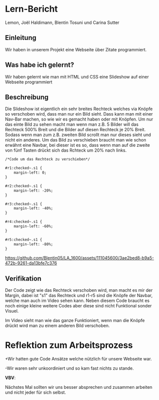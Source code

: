 # Lern-Bericht
Lemon, Joël Haldimann, Blentin Tosuni und Carina Sutter

## Einleitung

Wir haben in unserem Projekt eine Webseite über Zitate programmiert.

## Was habe ich gelernt?

Wir haben gelernt wie man mit HTML und CSS eine Slideshow auf einer Webseite programmiert

## Beschreibung

Die Slideshow ist eigentlich ein sehr breites Rechteck welches via Knöpfe so verschoben wird, dass man nur ein Bild sieht. Dass kann man mit einer Nav-Bar machen, so wie wir es gemacht haben oder mit Knöpfen. Um nur das einte Bild zu sehen macht man wenn man z.B. 5 Bilder will das Rechteck 500% Breit und die Bilder auf diesen Rechteck je 20% Breit. Sodass wenn man zum z.B. zweiten Bild scrollt man nur dieses sieht und nicht ein anderes. Um das Bild zu verschieben braucht man wie schon erwähnt eine Navbar, bei dieser ist es so, dass wenn man auf die zweite von fünf Tasten drückt sich das Rchteck um 20% nach links. 

```html
/*Code um das Rechteck zu verschieben*/

#r1:checked~.s1 {
    margin-left: 0;
}

#r2:checked~.s1 {
    margin-left: -20%;
}

#r3:checked~.s1 {
    margin-left: -40%;
}

#r4:checked~.s1 {
    margin-left: -60%;
}

#r5:checked~.s1 {
    margin-left: -80%;
}
```


https://github.com/Blentin05/LA_1600/assets/111045600/3ae2bed8-b9a5-472b-9261-da13bfe7c376


## Verifikation

Der Code zeigt wie das Rechteck verschoben wird, man macht es mir der Margin, dabei ist "s1" das Rechteck und r1-r5 sind die Knöpfe der Navbar, welche man auch im Video sehen kann. Neben diesem Code braucht es noch einige kleine weitere Codes aber diese sind nicht Funktional sonder Visuel.

Im Video sieht man wie das ganze Funktioniert, wenn man die Knöpfe drückt wird man zu einem anderen Bild verschoben.
# Reflektion zum Arbeitsprozess

+Wir hatten gute Code Ansätze welche nützlich für unsere Webseite war.

-Wir waren sehr unkoordiniert und so kam fast nichts zu stande.

**VBV**: 

Nächstes Mal sollten wir uns besser absprechen und zusammen arbeiten und nicht jeder für sich selbst.
